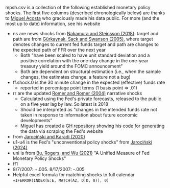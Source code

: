 mpsh.csv is a collection of the following established monetary policy shocks. The first five columns (described chronologically below) are thanks to [Miguel Acosta](https://www.acostamiguel.com/) who graciously made his data public. For more (and the most up to date) information, see his website
* ns are news shocks from [Nakamura and Steinsson (2018)](https://www.acostamiguel.com/). target and path are from [Gürkaynak, Sack and Swanson (2005)](https://www.ijcb.org/journal/ijcb05q2a2.pdf), where target denotes changes to current fed funds target and path are changes to the expected path of FFR over the next year
  * Both "have been scaled to have unit standard deviation and a positive correlation with the one-day change in the one-year treasury yield around the FOMC announcement"
  * Both are dependent on structural estimation (i.e., when the sample changes, the estimates change. a feature not a bug)
* ff.shock.0 is the 30 minute change in the expected (effective) funds rate
  * reported in percentage point terms (1 basis point => .01)
* rr are the updated [Romer and Romer (2004)](https://www.aeaweb.org/articles?id=10.1257/0002828042002651) narrative shocks
  * Calculated using the Fed's private forecasts, released to the public on a five year lag by law. So latest is 2018
  * Should be interpreted as "changes in the intended funds rate not taken in response to information about future economic developments"
  * Miguel has created a [GH repository](https://github.com/miguel-acosta/RomerRomer2004) showing his code for generating the data via scraping the Fed's website
* from [Jarociński and Karadi (2020)](https://www.aeaweb.org/articles?id=10.1257/mac.20180090)
* u1-u4 is the Fed's "unconventional policy shocks" from [Jarociński (2024)](https://www.sciencedirect.com/science/article/pii/S0304393224000011?via%3Dihub)
* uni is from [Bu, Rogers, and Wu (2021)](https://www.federalreserve.gov/econres/feds/a-unified-measure-of-fed-monetary-policy-shocks.htm) "A Unified Measure of Fed Monetary Policy Shocks"
* ff1
 * 8/7/2007: +.005. 8/17/2007: -.005
* Helpful excel formula for matching shocks to full calendar `=IFERROR(INDEX(E:E, MATCH(A2, D:D, 0)), 0)`
